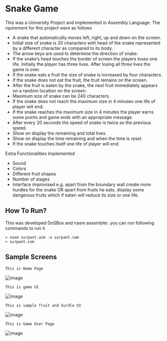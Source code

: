 # Snake Game
This was a University Project and implemented in Assembly Language. The rquirement for this project were as follows
* A snake that automatically moves left, right, up and down on the screen.
* Initial size of snake is 20 characters with head of the snake represented by a different character as compared to its body.
* The arrow keys are used to determine the direction of snake.
* If the snake’s head touches the border of screen the players loses one life. Initially the player has three lives. After losing all three lives the game is over.
* If the snake eats a fruit the size of snake is increased by four characters. 
* If the snake does not eat the fruit, the fruit remains on the screen.
* After the fruit is eaten by the snake, the next fruit immediately appears on a random location on the screen.
* Maximum size of snake can be 240 characters.
* If the snake does not reach the maximum size in 4 minutes one life of player will end.
* If the snake reaches the maximum size in 4 minutes the player earns some points and game ends with an appropriate message.
* After every 20 seconds the speed of snake is twice as the previous speed.
* Show on display the remaining and total lives.
* Show on display the time remaining and when the time is reset. 
* If the snake touches itself one life of player will end.

Extra Functionalities Implemented
*	Sound
*	Colors
*	Different fruit shapes
*	Number of stages
*	Interface improvised e.g. apart from the boundary wall create more hurdles for the snake OR apart from fruits he eats, display some dangerous fruits which if eaten will reduce its size or one life.

## How To Run?
This was developed DoSBox and nasm assembler. you can run following commands to run it
```
> nasm surpant.asm -o surpant.com
> surpant.com
```
## Sample Screens
```
This is Home Page
```
![image](https://user-images.githubusercontent.com/54348709/120939167-17684880-c730-11eb-8ace-8adc7606fb51.png)

```
This is game UI
```
![image](https://user-images.githubusercontent.com/54348709/120939190-38309e00-c730-11eb-8e82-365ebdca952e.png)

```
This is sample fruit and hurdle UI
```
![image](https://user-images.githubusercontent.com/54348709/120939210-56969980-c730-11eb-8fa5-a64f36e70dd0.png)

```
This is Game Over Page
```
![image](https://user-images.githubusercontent.com/54348709/120939271-bbea8a80-c730-11eb-8641-d8e4cfe4e82b.png)
